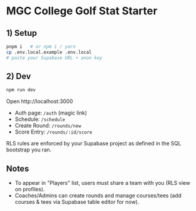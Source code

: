 # MGC College Golf Stat Starter

## 1) Setup
```bash
pnpm i   # or npm i / yarn
cp .env.local.example .env.local
# paste your Supabase URL + anon key
```

## 2) Dev
```bash
npm run dev
```


Open http://localhost:3000

- Auth page: `/auth` (magic link)
- Schedule: `/schedule`
- Create Round: `/rounds/new`
- Score Entry: `/rounds/:id/score`

RLS rules are enforced by your Supabase project as defined in the SQL bootstrap you ran.

## Notes
- To appear in "Players" list, users must share a team with you (RLS view on profiles).
- Coaches/Admins can create rounds and manage courses/tees (add courses & tees via Supabase table editor for now).
